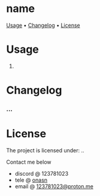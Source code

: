 # name

[Usage](https://github.com/8pz/...?tab=readme-ov-file#usage) • [Changelog](https://github.com/8pz/...?tab=readme-ov-file#changelog) • [License](https://github.com/8pz/...?tab=readme-ov-file#license)


# Usage

1.

# Changelog

### ...

# License

The project is licensed under: ..

Contact me below

- discord @ 123781023
- tele @ [onasn](https://t.me/onasn)
- email @ 123781023@proton.me
